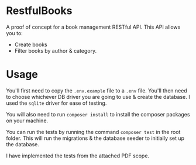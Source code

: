 # RestfulBooks
A proof of concept for a book management RESTful API.
This API allows you to:
- Create books
- Filter books by author & category.

# Usage
You'll first need to copy the `.env.example` file to a `.env` file.
You'll then need to choose whichever DB driver you are going to use & create the
database. I used the `sqlite` driver for ease of testing.

You will also need to run `composer install` to install the composer packages on
your machine.

You can run the tests by running the command `composer test` in the root folder.
This will run the migrations & the database seeder to initially set up the database.

I have implemented the tests from the attached PDF scope.
